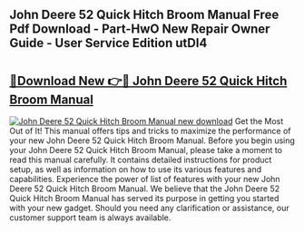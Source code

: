 ## John Deere 52 Quick Hitch Broom Manual Free Pdf Download - Part-HwO New Repair Owner Guide - User Service Edition utDl4

# <h2><a href="http://bc92016.oget.top/?id=John+Deere+52+Quick+Hitch+Broom+Manual">🔗Download New 👉🔴 John Deere 52 Quick Hitch Broom Manual</a></h2>

[![John Deere 52 Quick Hitch Broom Manual new download](https://i.imgur.com/5g1atiW.png)](http://bc92016.oget.top/?id=John+Deere+52+Quick+Hitch+Broom+Manual)
Get the Most Out of It! This manual offers tips and tricks to maximize the performance of your new John Deere 52 Quick Hitch Broom Manual. Before you begin using your John Deere 52 Quick Hitch Broom Manual, please take a moment to read this manual carefully. It contains detailed instructions for product setup, as well as information on how to use its various features and capabilities. Experience the power of list of features with your new John Deere 52 Quick Hitch Broom Manual. We believe that the John Deere 52 Quick Hitch Broom Manual has served its purpose in getting you started with your new gadget. Should you need any clarification or assistance, our customer support team is always available.
